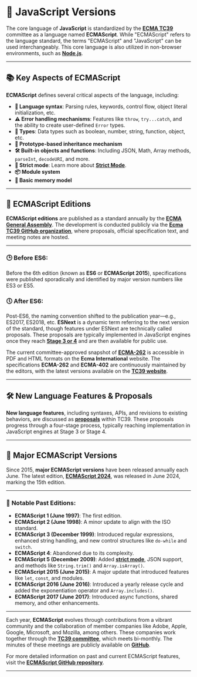 # 🌟 **JavaScript Versions**

The core language of **JavaScript** is standardized by the [**ECMA TC39**](https://github.com/tc39) committee as a language named **ECMAScript**. While "ECMAScript" refers to the language standard, the terms "ECMAScript" and "JavaScript" can be used interchangeably. This core language is also utilized in non-browser environments, such as [**Node.js**](https://nodejs.org/).

---

## 📚 **Key Aspects of ECMAScript**

**ECMAScript** defines several critical aspects of the language, including:

- **📝 Language syntax**: Parsing rules, keywords, control flow, object literal initialization, etc.
- **⚠️ Error handling mechanisms**: Features like `throw`, `try...catch`, and the ability to create user-defined `Error` types.
- **🔢 Types**: Data types such as boolean, number, string, function, object, etc.
- **🔗 Prototype-based inheritance mechanism**
- **🛠️ Built-in objects and functions**: Including JSON, Math, Array methods, `parseInt`, `decodeURI`, and more.
- **🚨 Strict mode**: Learn more about [**Strict Mode**](https://developer.mozilla.org/en-US/docs/Web/JavaScript/Reference/Strict_mode).
- **📦 Module system**
- **💾 Basic memory model**

---

## 📅 **ECMAScript Editions**

**ECMAScript editions** are published as a standard annually by the [**ECMA General Assembly**](https://tc39.es/ecma262/). The development is conducted publicly via the [**Ecma TC39 GitHub organization**](https://github.com/tc39), where proposals, official specification text, and meeting notes are hosted.

---

### 🕒 **Before ES6:**

Before the 6th edition (known as **ES6** or **ECMAScript 2015**), specifications were published sporadically and identified by major version numbers like ES3 or ES5. 

### 🕔 **After ES6:**

Post-ES6, the naming convention shifted to the publication year—e.g., ES2017, ES2018, etc. **ESNext** is a dynamic term referring to the next version of the standard, though features under ESNext are technically called proposals. These proposals are typically implemented in JavaScript engines once they reach [**Stage 3 or 4**](https://tc39.es/process-document/) and are then available for public use.

The current committee-approved snapshot of [**ECMA-262**](https://tc39.es/ecma262/) is accessible in PDF and HTML formats on the **Ecma International** website. The specifications **ECMA-262** and **ECMA-402** are continuously maintained by the editors, with the latest versions available on the [**TC39 website**](https://tc39.es/).

---

## 🛠️ **New Language Features & Proposals**

**New language features**, including syntaxes, APIs, and revisions to existing behaviors, are discussed as [**proposals**](https://tc39.es/ecma262/) within TC39. These proposals progress through a four-stage process, typically reaching implementation in JavaScript engines at Stage 3 or Stage 4.

---

## 🎉 **Major ECMAScript Versions**

Since 2015, **major ECMAScript versions** have been released annually each June. The latest edition, [**ECMAScript 2024**](https://tc39.es/ecma262/), was released in June 2024, marking the 15th edition. 

---

### 📜 **Notable Past Editions**:

- **ECMAScript 1 (June 1997)**: The first edition.
- **ECMAScript 2 (June 1998)**: A minor update to align with the ISO standard.
- **ECMAScript 3 (December 1999)**: Introduced regular expressions, enhanced string handling, and new control structures like `do-while` and `switch`.
- **ECMAScript 4**: Abandoned due to its complexity.
- **ECMAScript 5 (December 2009)**: Added [**strict mode**](https://developer.mozilla.org/en-US/docs/Web/JavaScript/Reference/Strict_mode), JSON support, and methods like `String.trim()` and `Array.isArray()`.
- **ECMAScript 2015 (June 2015)**: A major update that introduced features like `let`, `const`, and modules.
- **ECMAScript 2016 (June 2016)**: Introduced a yearly release cycle and added the exponentiation operator and `Array.includes()`.
- **ECMAScript 2017 (June 2017)**: Introduced async functions, shared memory, and other enhancements.

---

Each year, **ECMAScript** evolves through contributions from a vibrant community and the collaboration of member companies like Adobe, Apple, Google, Microsoft, and Mozilla, among others. These companies work together through the [**TC39 committee**](https://github.com/tc39), which meets bi-monthly. The minutes of these meetings are publicly available on [**GitHub**](https://github.com/tc39/notes).

For more detailed information on past and current ECMAScript features, visit the [**ECMAScript GitHub repository**](https://github.com/tc39/ecma262).

---
